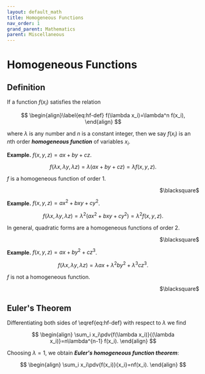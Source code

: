 ```yaml
---
layout: default_math
title: Homogeneous Functions
nav_order: 1
grand_parent: Mathematics
parent: Miscellaneous
---
```


# Homogeneous Functions

## Definition
If a function $f(x_i)$ satisfies the relation

$$
\begin{align}\label{eq:hf-def}
f(\lambda x_i)=\lambda^n f(x_i),
\end{align}
$$

where $\lambda$ is any number and $n$ is a constant integer, then we say $f(x_i)$ is an
$n$th order ***homogeneous function*** of variables $x_i$.

**Example.** $f(x, y, z) = ax + by + cz$.

$$
f(\lambda x, \lambda y, \lambda z) = \lambda (ax + by + cz) = \lambda f(x,y,z).
$$

$f$ is a homogeneous function of order $1$.

<p style="text-align:right;">$\blacksquare$</p>

**Example.** $f(x, y, z) = ax^2 + bxy + cy^2$.

$$
f(\lambda x, \lambda y, \lambda z) = \lambda^2 (ax^2 + bxy + cy^2) = \lambda^2 f(x,y,z).
$$

In general, quadratic forms are a homogeneous functions of order $2$.

<p style="text-align:right;">$\blacksquare$</p>

**Example.** $f(x, y, z) = ax + by^2 + cz^3$.

$$
f(\lambda x, \lambda y, \lambda z) = \lambda ax + \lambda^2 by^2 + \lambda^3 cz^3.
$$

$f$ is not a homogeneous function.

<p style="text-align:right;">$\blacksquare$</p>

## Euler's Theorem
Differentiating both sides of \eqref{eq:hf-def} with respect to $\lambda$ we find

$$
\begin{align}
\sum_i x_i\pdv{f(\lambda x_i)}{(\lambda x_i)}=n\lambda^{n-1} f(x_i).
\end{align}
$$

Choosing $\lambda=1$, we obtain ***Euler's homogeneous function theorem***:

$$
\begin{align}
\sum_i x_i\pdv{f(x_i)}{x_i}=nf(x_i).
\end{align}
$$
